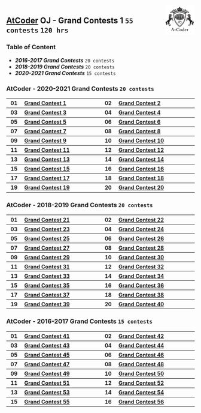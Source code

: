 <img align="right" width="80" src="/logos/atcoder.jpg">

## [AtCoder](https://atcoder.jp/) OJ - Grand Contests 1 `55 contests` `120 hrs`

### Table of Content

- ***2016-2017 Grand Contests***     `20 contests`
- ***2018-2019 Grand Contests***     `20 contests`
- ***2020-2021 Grand Contests***     `15 contests`

### AtCoder - 2020-2021 Grand Contests `20 contests`

<table>
    <tbody>
        <tr>
<th align="center" width="50px">01</th><th align="left" width="550px"><a href="https://atcoder.jp/contests/agc001">Grand Contest 1</a></th>
<th align="center" width="50px">02</th><th align="left" width="550px"><a href="https://atcoder.jp/contests/agc002">Grand Contest 2</a></th>
        </tr>
        <tr>
<th align="center" width="50px">03</th><th align="left" width="550px"><a href="https://atcoder.jp/contests/agc003">Grand Contest 3</a></th>
<th align="center" width="50px">04</th><th align="left" width="550px"><a href="https://atcoder.jp/contests/agc004">Grand Contest 4</a></th>
        </tr>
        <tr>
<th align="center" width="50px">05</th><th align="left" width="550px"><a href="https://atcoder.jp/contests/agc005">Grand Contest 5</a></th>
<th align="center" width="50px">06</th><th align="left" width="550px"><a href="https://atcoder.jp/contests/agc006">Grand Contest 6</a></th>
        </tr>
        <tr>
<th align="center" width="50px">07</th><th align="left" width="550px"><a href="https://atcoder.jp/contests/agc007">Grand Contest 7</a></th>
<th align="center" width="50px">08</th><th align="left" width="550px"><a href="https://atcoder.jp/contests/agc008">Grand Contest 8</a></th>
        </tr>
        <tr>
<th align="center" width="50px">09</th><th align="left" width="550px"><a href="https://atcoder.jp/contests/agc009">Grand Contest 9</a></th>
<th align="center" width="50px">10</th><th align="left" width="550px"><a href="https://atcoder.jp/contests/agc010">Grand Contest 10</a></th>
        </tr>
        <tr>
<th align="center" width="50px">11</th><th align="left" width="550px"><a href="https://atcoder.jp/contests/agc011">Grand Contest 11</a></th>
<th align="center" width="50px">12</th><th align="left" width="550px"><a href="https://atcoder.jp/contests/agc012">Grand Contest 12</a></th>
        </tr>
        <tr>
<th align="center" width="50px">13</th><th align="left" width="550px"><a href="https://atcoder.jp/contests/agc013">Grand Contest 13</a></th>
<th align="center" width="50px">14</th><th align="left" width="550px"><a href="https://atcoder.jp/contests/agc014">Grand Contest 14</a></th>
        </tr>
        <tr>
<th align="center" width="50px">15</th><th align="left" width="550px"><a href="https://atcoder.jp/contests/agc015">Grand Contest 15</a></th>
<th align="center" width="50px">16</th><th align="left" width="550px"><a href="https://atcoder.jp/contests/agc016">Grand Contest 16</a></th>
        </tr>
        <tr>
<th align="center" width="50px">17</th><th align="left" width="550px"><a href="https://atcoder.jp/contests/agc017">Grand Contest 17</a></th>
<th align="center" width="50px">18</th><th align="left" width="550px"><a href="https://atcoder.jp/contests/agc018">Grand Contest 18</a></th>
        </tr>
        <tr>
<th align="center" width="50px">19</th><th align="left" width="550px"><a href="https://atcoder.jp/contests/agc019">Grand Contest 19</a></th>
<th align="center" width="50px">20</th><th align="left" width="550px"><a href="https://atcoder.jp/contests/agc020">Grand Contest 20</a></th>
        </tr>
    </tbody>
</table>

### AtCoder - 2018-2019 Grand Contests `20 contests`

<table>
    <tbody>
        <tr>
<th align="center" width="50px">01</th><th align="left" width="550px"><a href="https://atcoder.jp/contests/agc021">Grand Contest 21</a></th>
<th align="center" width="50px">02</th><th align="left" width="550px"><a href="https://atcoder.jp/contests/agc022">Grand Contest 22</a></th>
        </tr>
        <tr>
<th align="center" width="50px">03</th><th align="left" width="550px"><a href="https://atcoder.jp/contests/agc023">Grand Contest 23</a></th>
<th align="center" width="50px">04</th><th align="left" width="550px"><a href="https://atcoder.jp/contests/agc024">Grand Contest 24</a></th>
        </tr>
        <tr>
<th align="center" width="50px">05</th><th align="left" width="550px"><a href="https://atcoder.jp/contests/agc025">Grand Contest 25</a></th>
<th align="center" width="50px">06</th><th align="left" width="550px"><a href="https://atcoder.jp/contests/agc026">Grand Contest 26</a></th>
        </tr>
        <tr>
<th align="center" width="50px">07</th><th align="left" width="550px"><a href="https://atcoder.jp/contests/agc027">Grand Contest 27</a></th>
<th align="center" width="50px">08</th><th align="left" width="550px"><a href="https://atcoder.jp/contests/agc028">Grand Contest 28</a></th>
        </tr>
        <tr>
<th align="center" width="50px">09</th><th align="left" width="550px"><a href="https://atcoder.jp/contests/agc029">Grand Contest 29</a></th>
<th align="center" width="50px">10</th><th align="left" width="550px"><a href="https://atcoder.jp/contests/agc030">Grand Contest 30</a></th>
        </tr>
        <tr>
<th align="center" width="50px">11</th><th align="left" width="550px"><a href="https://atcoder.jp/contests/agc031">Grand Contest 31</a></th>
<th align="center" width="50px">12</th><th align="left" width="550px"><a href="https://atcoder.jp/contests/agc032">Grand Contest 32</a></th>
        </tr>
        <tr>
<th align="center" width="50px">13</th><th align="left" width="550px"><a href="https://atcoder.jp/contests/agc033">Grand Contest 33</a></th>
<th align="center" width="50px">14</th><th align="left" width="550px"><a href="https://atcoder.jp/contests/agc034">Grand Contest 34</a></th>
        </tr>
        <tr>
<th align="center" width="50px">15</th><th align="left" width="550px"><a href="https://atcoder.jp/contests/agc035">Grand Contest 35</a></th>
<th align="center" width="50px">16</th><th align="left" width="550px"><a href="https://atcoder.jp/contests/agc036">Grand Contest 36</a></th>
        </tr>
        <tr>
<th align="center" width="50px">17</th><th align="left" width="550px"><a href="https://atcoder.jp/contests/agc037">Grand Contest 37</a></th>
<th align="center" width="50px">18</th><th align="left" width="550px"><a href="https://atcoder.jp/contests/agc038">Grand Contest 38</a></th>
        </tr>
        <tr>
<th align="center" width="50px">19</th><th align="left" width="550px"><a href="https://atcoder.jp/contests/agc039">Grand Contest 39</a></th>
<th align="center" width="50px">20</th><th align="left" width="550px"><a href="https://atcoder.jp/contests/agc040">Grand Contest 40</a></th>
        </tr>
    </tbody>
</table>

### AtCoder - 2016-2017 Grand Contests `15 contests`

<table>
    <tbody>
        <tr>
<th align="center" width="50px">01</th><th align="left" width="550px"><a href="https://atcoder.jp/contests/agc041">Grand Contest 41</a></th>
<th align="center" width="50px">02</th><th align="left" width="550px"><a href="https://atcoder.jp/contests/agc042">Grand Contest 42</a></th>
        </tr>
        <tr>
<th align="center" width="50px">03</th><th align="left" width="550px"><a href="https://atcoder.jp/contests/agc043">Grand Contest 43</a></th>
<th align="center" width="50px">04</th><th align="left" width="550px"><a href="https://atcoder.jp/contests/agc044">Grand Contest 44</a></th>
        </tr>
        <tr>
<th align="center" width="50px">05</th><th align="left" width="550px"><a href="https://atcoder.jp/contests/agc045">Grand Contest 45</a></th>
<th align="center" width="50px">06</th><th align="left" width="550px"><a href="https://atcoder.jp/contests/agc046">Grand Contest 46</a></th>
        </tr>
        <tr>
<th align="center" width="50px">07</th><th align="left" width="550px"><a href="https://atcoder.jp/contests/agc047">Grand Contest 47</a></th>
<th align="center" width="50px">08</th><th align="left" width="550px"><a href="https://atcoder.jp/contests/agc048">Grand Contest 48</a></th>
        </tr>
        <tr>
<th align="center" width="50px">09</th><th align="left" width="550px"><a href="https://atcoder.jp/contests/agc049">Grand Contest 49</a></th>
<th align="center" width="50px">10</th><th align="left" width="550px"><a href="https://atcoder.jp/contests/agc050">Grand Contest 50</a></th>
        </tr>
        <tr>
<th align="center" width="50px">11</th><th align="left" width="550px"><a href="https://atcoder.jp/contests/agc051">Grand Contest 51</a></th>
<th align="center" width="50px">12</th><th align="left" width="550px"><a href="https://atcoder.jp/contests/agc052">Grand Contest 52</a></th>
        </tr>
        <tr>
<th align="center" width="50px">13</th><th align="left" width="550px"><a href="https://atcoder.jp/contests/agc053">Grand Contest 53</a></th>
<th align="center" width="50px">14</th><th align="left" width="550px"><a href="https://atcoder.jp/contests/agc054">Grand Contest 54</a></th>
        </tr>
        <tr>
<th align="center" width="50px">15</th><th align="left" width="550px"><a href="https://atcoder.jp/contests/agc055">Grand Contest 55</a></th>
<th align="center" width="50px">16</th><th align="left" width="550px"><a href="https://atcoder.jp/contests/agc056">Grand Contest 56</a></th>
        </tr>
    </tbody>
</table>
